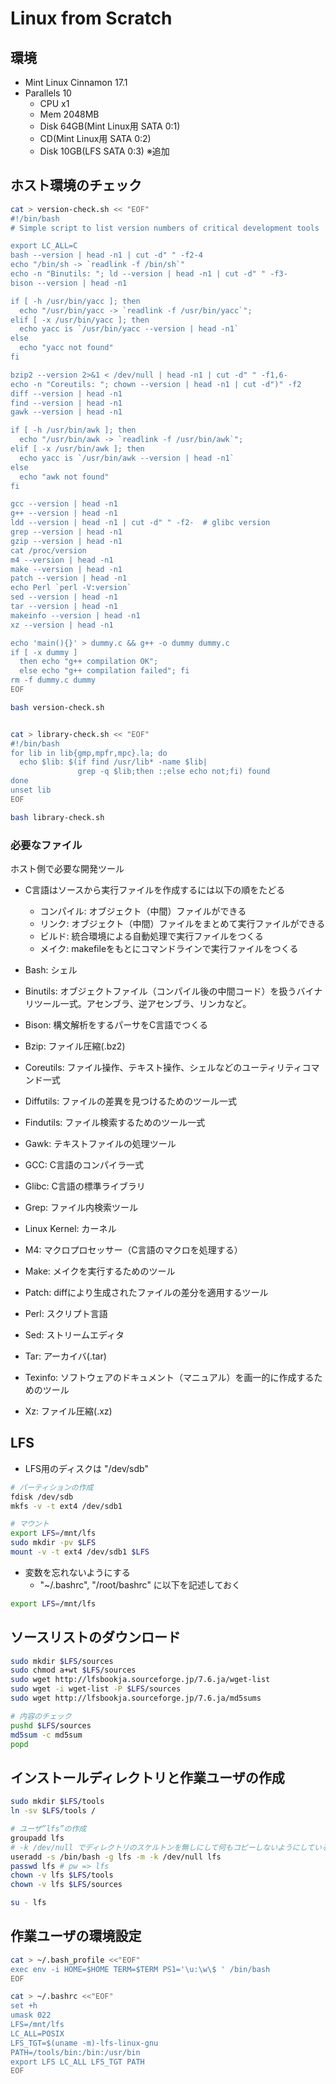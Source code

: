 # Linux from Scratch

## 環境

- Mint Linux Cinnamon 17.1
- Parallels 10
  - CPU x1
  - Mem 2048MB
  - Disk 64GB(Mint Linux用 SATA 0:1)
  - CD(Mint Linux用 SATA 0:2)
  - Disk 10GB(LFS SATA 0:3) ※追加

## ホスト環境のチェック

```bash
cat > version-check.sh << "EOF"
#!/bin/bash
# Simple script to list version numbers of critical development tools

export LC_ALL=C
bash --version | head -n1 | cut -d" " -f2-4
echo "/bin/sh -> `readlink -f /bin/sh`"
echo -n "Binutils: "; ld --version | head -n1 | cut -d" " -f3-
bison --version | head -n1

if [ -h /usr/bin/yacc ]; then
  echo "/usr/bin/yacc -> `readlink -f /usr/bin/yacc`";
elif [ -x /usr/bin/yacc ]; then
  echo yacc is `/usr/bin/yacc --version | head -n1`
else
  echo "yacc not found"
fi

bzip2 --version 2>&1 < /dev/null | head -n1 | cut -d" " -f1,6-
echo -n "Coreutils: "; chown --version | head -n1 | cut -d")" -f2
diff --version | head -n1
find --version | head -n1
gawk --version | head -n1

if [ -h /usr/bin/awk ]; then
  echo "/usr/bin/awk -> `readlink -f /usr/bin/awk`";
elif [ -x /usr/bin/awk ]; then
  echo yacc is `/usr/bin/awk --version | head -n1`
else
  echo "awk not found"
fi

gcc --version | head -n1
g++ --version | head -n1
ldd --version | head -n1 | cut -d" " -f2-  # glibc version
grep --version | head -n1
gzip --version | head -n1
cat /proc/version
m4 --version | head -n1
make --version | head -n1
patch --version | head -n1
echo Perl `perl -V:version`
sed --version | head -n1
tar --version | head -n1
makeinfo --version | head -n1
xz --version | head -n1

echo 'main(){}' > dummy.c && g++ -o dummy dummy.c
if [ -x dummy ]
  then echo "g++ compilation OK";
  else echo "g++ compilation failed"; fi
rm -f dummy.c dummy
EOF

bash version-check.sh


cat > library-check.sh << "EOF"
#!/bin/bash
for lib in lib{gmp,mpfr,mpc}.la; do
  echo $lib: $(if find /usr/lib* -name $lib|
               grep -q $lib;then :;else echo not;fi) found
done
unset lib
EOF

bash library-check.sh
```

### 必要なファイル

ホスト側で必要な開発ツール

- C言語はソースから実行ファイルを作成するには以下の順をたどる
  - コンパイル: オブジェクト（中間）ファイルができる
  - リンク: オブジェクト（中間）ファイルをまとめて実行ファイルができる
  - ビルド: 統合環境による自動処理で実行ファイルをつくる
  - メイク: makefileをもとにコマンドラインで実行ファイルをつくる

- Bash: シェル
- Binutils: オブジェクトファイル（コンパイル後の中間コード）を扱うバイナリツール一式。アセンブラ、逆アセンブラ、リンカなど。
- Bison: 構文解析をするパーサをC言語でつくる
- Bzip: ファイル圧縮(.bz2)
- Coreutils: ファイル操作、テキスト操作、シェルなどのユーティリティコマンド一式
- Diffutils: ファイルの差異を見つけるためのツール一式
- Findutils: ファイル検索するためのツール一式
- Gawk: テキストファイルの処理ツール
- GCC: C言語のコンパイラ一式
- Glibc: C言語の標準ライブラリ
- Grep: ファイル内検索ツール
- Linux Kernel: カーネル
- M4: マクロプロセッサー（C言語のマクロを処理する）
- Make: メイクを実行するためのツール
- Patch: diffにより生成されたファイルの差分を適用するツール
- Perl: スクリプト言語
- Sed: ストリームエディタ
- Tar: アーカイバ(.tar)
- Texinfo: ソフトウェアのドキュメント（マニュアル）を画一的に作成するためのツール
- Xz: ファイル圧縮(.xz)

## LFS

- LFS用のディスクは "/dev/sdb"

```bash
# パーティションの作成
fdisk /dev/sdb
mkfs -v -t ext4 /dev/sdb1

# マウント
export LFS=/mnt/lfs
sudo mkdir -pv $LFS
mount -v -t ext4 /dev/sdb1 $LFS
```

- 変数を忘れないようにする
  - "~/.bashrc", "/root/bashrc" に以下を記述しておく

```bash
export LFS=/mnt/lfs
```

## ソースリストのダウンロード

```bash
sudo mkdir $LFS/sources
sudo chmod a+wt $LFS/sources
sudo wget http://lfsbookja.sourceforge.jp/7.6.ja/wget-list
sudo wget -i wget-list -P $LFS/sources
sudo wget http://lfsbookja.sourceforge.jp/7.6.ja/md5sums

# 内容のチェック
pushd $LFS/sources
md5sum -c md5sum
popd
```

## インストールディレクトリと作業ユーザの作成

```bash
sudo mkdir $LFS/tools
ln -sv $LFS/tools /

# ユーザ”lfs”の作成
groupadd lfs
# -k /dev/null でディレクトリのスケルトンを無しにして何もコピーしないようにしている
useradd -s /bin/bash -g lfs -m -k /dev/null lfs
passwd lfs # pw => lfs
chown -v lfs $LFS/tools
chown -v lfs $LFS/sources

su - lfs
```

## 作業ユーザの環境設定

```bash
cat > ~/.bash_profile <<"EOF"
exec env -i HOME=$HOME TERM=$TERM PS1='\u:\w\$ ' /bin/bash
EOF

cat > ~/.bashrc <<"EOF"
set +h
umask 022
LFS=/mnt/lfs
LC_ALL=POSIX
LFS_TGT=$(uname -m)-lfs-linux-gnu
PATH=/tools/bin:/bin:/usr/bin
export LFS LC_ALL LFS_TGT PATH
EOF
```
